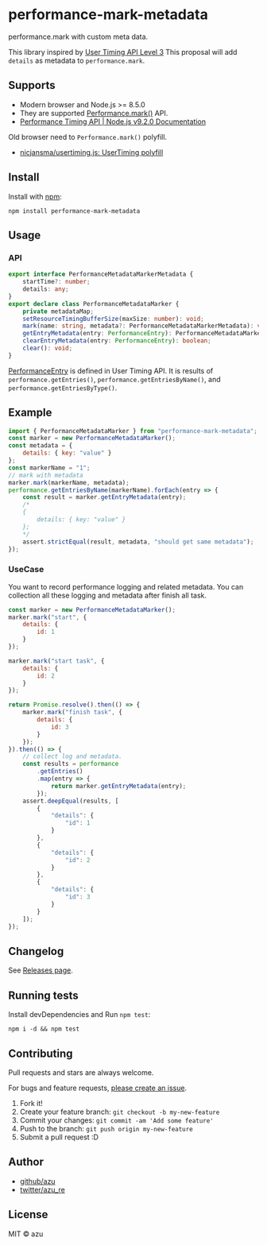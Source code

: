 # performance-mark-metadata

performance.mark with custom meta data.

This library inspired by [User Timing API Level 3](https://docs.google.com/presentation/d/1d64Y4rtLCxobGgljVySU2CJpMPK5ksaiZuv3ka1dCVA/edit#slide=id.p "User Timing L3")
This proposal will add `details` as metadata to `performance.mark`.

## Supports

- Modern browser and Node.js >= 8.5.0
- They are supported [Performance.mark()](https://developer.mozilla.org/en-US/docs/Web/API/Performance/mark "Performance.mark()") API.
- [Performance Timing API | Node.js v9.2.0 Documentation](https://nodejs.org/api/perf_hooks.html "Performance Timing API | Node.js v9.2.0 Documentation")

Old browser need to `Performance.mark()` polyfill.

- [nicjansma/usertiming.js: UserTiming polyfill](https://github.com/nicjansma/usertiming.js "nicjansma/usertiming.js: UserTiming polyfill")

## Install

Install with [npm](https://www.npmjs.com/):

    npm install performance-mark-metadata

## Usage

### API

```ts
export interface PerformanceMetadataMarkerMetadata {
    startTime?: number;
    details: any;
}
export declare class PerformanceMetadataMarker {
    private metadataMap;
    setResourceTimingBufferSize(maxSize: number): void;
    mark(name: string, metadata?: PerformanceMetadataMarkerMetadata): void;
    getEntryMetadata(entry: PerformanceEntry): PerformanceMetadataMarkerMetadata | undefined;
    clearEntryMetadata(entry: PerformanceEntry): boolean;
    clear(): void;
}
```

[PerformanceEntry](https://developer.mozilla.org/en-US/docs/Web/API/PerformanceEntry "PerformanceEntry") is defined in User Timing API.
It is results of `performance.getEntries()`, `performance.getEntriesByName()`, and `performance.getEntriesByType()`.

## Example

```js
import { PerformanceMetadataMarker } from "performance-mark-metadata";
const marker = new PerformanceMetadataMarker();
const metadata = {
    details: { key: "value" }
};
const markerName = "1";
// mark with metadata
marker.mark(markerName, metadata);
performance.getEntriesByName(markerName).forEach(entry => {
    const result = marker.getEntryMetadata(entry);
    /*
    {
        details: { key: "value" }
    };
    */
    assert.strictEqual(result, metadata, "should get same metadata");
});
```

### UseCase

You want to record performance logging and related metadata.
You can collection all these logging and metadata after finish all task. 

```js
const marker = new PerformanceMetadataMarker();
marker.mark("start", {
    details: {
        id: 1
    }
});

marker.mark("start task", {
    details: {
        id: 2
    }
});

return Promise.resolve().then(() => {
    marker.mark("finish task", {
        details: {
            id: 3
        }
    });
}).then(() => {
    // collect log and metadata.
    const results = performance
        .getEntries()
        .map(entry => {
            return marker.getEntryMetadata(entry);
        });
    assert.deepEqual(results, [
        {
            "details": {
                "id": 1
            }
        },
        {
            "details": {
                "id": 2
            }
        },
        {
            "details": {
                "id": 3
            }
        }
    ]);
});
```

## Changelog

See [Releases page](https://github.com/azu/performance-mark-metadata/releases).

## Running tests

Install devDependencies and Run `npm test`:

    npm i -d && npm test

## Contributing

Pull requests and stars are always welcome.

For bugs and feature requests, [please create an issue](https://github.com/azu/performance-mark-metadata/issues).

1. Fork it!
2. Create your feature branch: `git checkout -b my-new-feature`
3. Commit your changes: `git commit -am 'Add some feature'`
4. Push to the branch: `git push origin my-new-feature`
5. Submit a pull request :D

## Author

- [github/azu](https://github.com/azu)
- [twitter/azu_re](https://twitter.com/azu_re)

## License

MIT © azu
